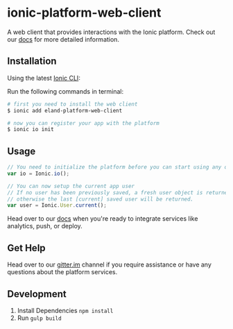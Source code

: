 # ionic-platform-web-client
A web client that provides interactions with the Ionic platform.
Check out our [docs](http://docs.ionic.io/docs/io-introduction) for more detailed information.

## Installation

Using the latest [Ionic CLI](https://github.com/driftyco/ionic-cli):

Run the following commands in terminal:

```bash
# first you need to install the web client
$ ionic add eland-platform-web-client

# now you can register your app with the platform
$ ionic io init
```

## Usage

```javascript
// You need to initialize the platform before you can start using any of the services
var io = Ionic.io();

// You can now setup the current app user
// If no user has been previously saved, a fresh user object is returned,
// otherwise the last [current] saved user will be returned.
var user = Ionic.User.current();
```

Head over to our [docs](http://docs.ionic.io/docs/io-introduction) when you're ready to integrate services like analytics, push, or deploy.

## Get Help

Head over to our [gitter.im](http://gitter.im/driftyco/ionic-io-testers) channel if you require assistance or have any questions about the platform services.

## Development

1. Install Dependencies `npm install`
2. Run `gulp build`
